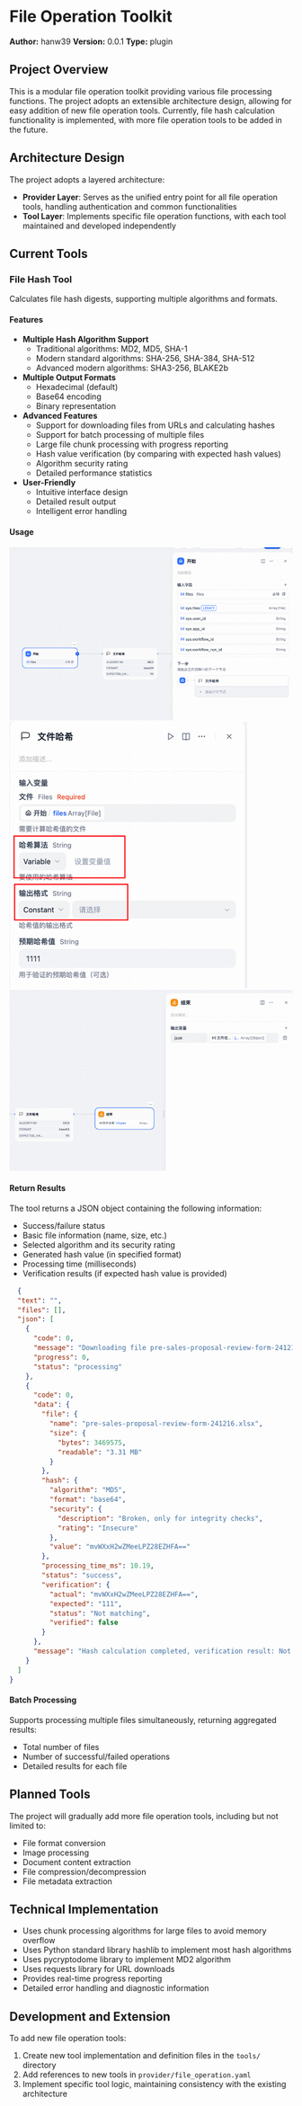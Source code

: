 # File Operation Toolkit

**Author:** hanw39
**Version:** 0.0.1
**Type:** plugin

## Project Overview

This is a modular file operation toolkit providing various file processing functions. The project adopts an extensible architecture design, allowing for easy addition of new file operation tools. Currently, file hash calculation functionality is implemented, with more file operation tools to be added in the future.

## Architecture Design

The project adopts a layered architecture:

- **Provider Layer**: Serves as the unified entry point for all file operation tools, handling authentication and common functionalities
- **Tool Layer**: Implements specific file operation functions, with each tool maintained and developed independently

## Current Tools

### File Hash Tool

Calculates file hash digests, supporting multiple algorithms and formats.

#### Features

- **Multiple Hash Algorithm Support**
  - Traditional algorithms: MD2, MD5, SHA-1
  - Modern standard algorithms: SHA-256, SHA-384, SHA-512
  - Advanced modern algorithms: SHA3-256, BLAKE2b
- **Multiple Output Formats**
  - Hexadecimal (default)
  - Base64 encoding
  - Binary representation
- **Advanced Features**
  - Support for downloading files from URLs and calculating hashes
  - Support for batch processing of multiple files
  - Large file chunk processing with progress reporting
  - Hash value verification (by comparing with expected hash values)
  - Algorithm security rating
  - Detailed performance statistics
- **User-Friendly**
  - Intuitive interface design
  - Detailed result output
  - Intelligent error handling

#### Usage
![img.png](img.png)
![img_3.png](img_3.png)
![img_2.png](img_2.png)

#### Return Results
The tool returns a JSON object containing the following information:
- Success/failure status
- Basic file information (name, size, etc.)
- Selected algorithm and its security rating
- Generated hash value (in specified format)
- Processing time (milliseconds)
- Verification results (if expected hash value is provided)
```json
  {
  "text": "",
  "files": [],
  "json": [
    {
      "code": 0,
      "message": "Downloading file pre-sales-proposal-review-form-241216.xlsx...",
      "progress": 0,
      "status": "processing"
    },
    {
      "code": 0,
      "data": {
        "file": {
          "name": "pre-sales-proposal-review-form-241216.xlsx",
          "size": {
            "bytes": 3469575,
            "readable": "3.31 MB"
          }
        },
        "hash": {
          "algorithm": "MD5",
          "format": "base64",
          "security": {
            "description": "Broken, only for integrity checks",
            "rating": "Insecure"
          },
          "value": "mvWXxH2wZMeeLPZ28EZHFA=="
        },
        "processing_time_ms": 10.19,
        "status": "success",
        "verification": {
          "actual": "mvWXxH2wZMeeLPZ28EZHFA==",
          "expected": "111",
          "status": "Not matching",
          "verified": false
        }
      },
      "message": "Hash calculation completed, verification result: Not matching"
    }
  ]
}
```

#### Batch Processing

Supports processing multiple files simultaneously, returning aggregated results:
- Total number of files
- Number of successful/failed operations
- Detailed results for each file

## Planned Tools

The project will gradually add more file operation tools, including but not limited to:

- File format conversion
- Image processing
- Document content extraction
- File compression/decompression
- File metadata extraction

## Technical Implementation

- Uses chunk processing algorithms for large files to avoid memory overflow
- Uses Python standard library hashlib to implement most hash algorithms
- Uses pycryptodome library to implement MD2 algorithm
- Uses requests library for URL downloads
- Provides real-time progress reporting
- Detailed error handling and diagnostic information

## Development and Extension

To add new file operation tools:

1. Create new tool implementation and definition files in the `tools/` directory
2. Add references to new tools in `provider/file_operation.yaml`
3. Implement specific tool logic, maintaining consistency with the existing architecture 
